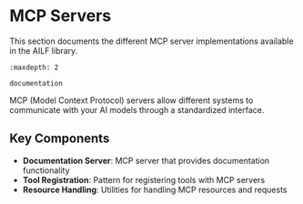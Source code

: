 # MCP Servers

This section documents the different MCP server implementations available in the AILF library.

```{toctree}
:maxdepth: 2

documentation
```

MCP (Model Context Protocol) servers allow different systems to communicate with your AI models through a standardized interface.

## Key Components

- **Documentation Server**: MCP server that provides documentation functionality
- **Tool Registration**: Pattern for registering tools with MCP servers
- **Resource Handling**: Utilities for handling MCP resources and requests
